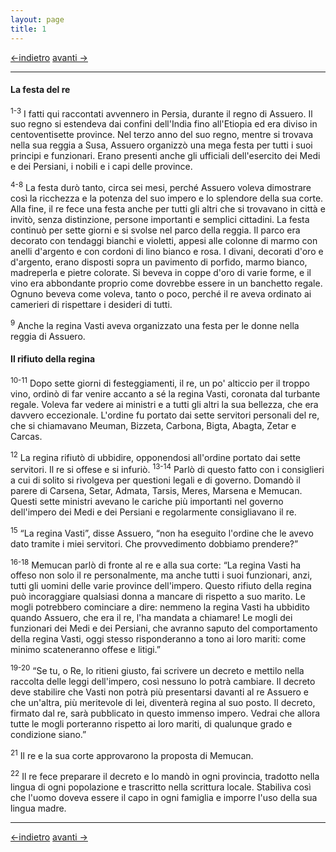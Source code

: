 ```yaml
---
layout: page
title: 1
---
```

[<-indietro](est00.html) [avanti ->](est02.html)

--------------------------------
#### La festa del re

<sup>1-3</sup> I fatti qui raccontati avvennero in Persia, durante il
regno di Assuero. Il suo regno si estendeva dai confini dell'India fino
all'Etiopia ed era diviso in centoventisette province. Nel terzo anno
del suo regno, mentre si trovava nella sua reggia a Susa, Assuero
organizzò una mega festa per tutti i suoi principi e funzionari. Erano
presenti anche gli ufficiali dell'esercito dei Medi e dei Persiani, i
nobili e i capi delle province.

<sup>4-8</sup> La festa durò tanto, circa sei mesi, perché Assuero
voleva dimostrare così la ricchezza e la potenza del suo impero e lo
splendore della sua corte. Alla fine, il re fece una festa anche per
tutti gli altri che si trovavano in città e invitò, senza distinzione,
persone importanti e semplici cittadini. La festa continuò per sette
giorni e si svolse nel parco della reggia. Il parco era decorato con
tendaggi bianchi e violetti, appesi alle colonne di marmo con anelli
d'argento e con cordoni di lino bianco e rosa. I divani, decorati d'oro
e d'argento, erano disposti sopra un pavimento di porfido, marmo bianco,
madreperla e pietre colorate. Si beveva in coppe d'oro di varie forme, e
il vino era abbondante proprio come dovrebbe essere in un banchetto
regale. Ognuno beveva come voleva, tanto o poco, perché il re aveva
ordinato ai camerieri di rispettare i desideri di tutti.

<sup>9</sup> Anche la regina Vasti aveva organizzato una festa per le
donne nella reggia di Assuero.

#### Il rifiuto della regina

<sup>10-11</sup> Dopo sette giorni di festeggiamenti, il re, un po'
alticcio per il troppo vino, ordinò di far venire accanto a sé la regina
Vasti, coronata dal turbante regale. Voleva far vedere ai ministri e a
tutti gli altri la sua bellezza, che era davvero eccezionale. L'ordine
fu portato dai sette servitori personali del re, che si chiamavano
Meuman, Bizzeta, Carbona, Bigta, Abagta, Zetar e Carcas.

<sup>12</sup> La regina rifiutò di ubbidire, opponendosi all'ordine
portato dai sette servitori. Il re si offese e si infuriò.
<sup>13-14</sup> Parlò di questo fatto con i consiglieri a cui di solito
si rivolgeva per questioni legali e di governo. Domandò il parere di
Carsena, Setar, Admata, Tarsis, Meres, Marsena e Memucan. Questi sette
ministri avevano le cariche più importanti nel governo dell'impero dei
Medi e dei Persiani e regolarmente consigliavano il re.

<sup>15</sup> “La regina Vasti”, disse Assuero, “non ha eseguito
l'ordine che le avevo dato tramite i miei servitori. Che provvedimento
dobbiamo prendere?”

<sup>16-18</sup> Memucan parlò di fronte al re e alla sua corte: “La
regina Vasti ha offeso non solo il re personalmente, ma anche tutti i
suoi funzionari, anzi, tutti gli uomini delle varie province
dell'impero. Questo rifiuto della regina può incoraggiare qualsiasi
donna a mancare di rispetto a suo marito. Le mogli potrebbero cominciare
a dire: nemmeno la regina Vasti ha ubbidito quando Assuero, che era il
re, l'ha mandata a chiamare! Le mogli dei funzionari dei Medi e dei
Persiani, che avranno saputo del comportamento della regina Vasti, oggi
stesso risponderanno a tono ai loro mariti: come minimo scateneranno
offese e litigi.”

<sup>19-20</sup> “Se tu, o Re, lo ritieni giusto, fai scrivere un
decreto e mettilo nella raccolta delle leggi dell'impero, così nessuno
lo potrà cambiare. Il decreto deve stabilire che Vasti non potrà più
presentarsi davanti al re Assuero e che un'altra, più meritevole di lei,
diventerà regina al suo posto. Il decreto, firmato dal re, sarà
pubblicato in questo immenso impero. Vedrai che allora tutte le mogli
porteranno rispetto ai loro mariti, di qualunque grado e condizione
siano.”

<sup>21</sup> Il re e la sua corte approvarono la proposta di Memucan.

<sup>22</sup> Il re fece preparare il decreto e lo mandò in ogni
provincia, tradotto nella lingua di ogni popolazione e trascritto nella
scrittura locale. Stabiliva così che l'uomo doveva essere il capo in
ogni famiglia e imporre l'uso della sua lingua madre.

---------------------------------------
[<-indietro](est00.html) [avanti ->](est02.html)